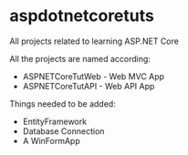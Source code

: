 # aspdotnetcoretuts
All projects related to learning ASP.NET Core

All the projects are named according:
- ASPNETCoreTutWeb - Web MVC App
- ASPNETCoreTutAPI - Web API App

Things needed to be added:
- EntityFramework
- Database Connection
- A WinFormApp
